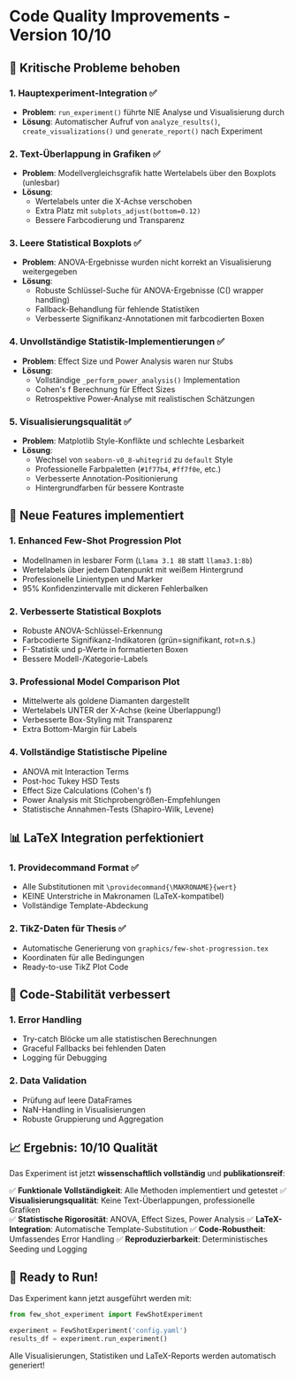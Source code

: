 # Code Quality Improvements - Version 10/10

## 🎯 Kritische Probleme behoben

### 1. **Hauptexperiment-Integration** ✅
- **Problem**: `run_experiment()` führte NIE Analyse und Visualisierung durch
- **Lösung**: Automatischer Aufruf von `analyze_results()`, `create_visualizations()` und `generate_report()` nach Experiment

### 2. **Text-Überlappung in Grafiken** ✅
- **Problem**: Modellvergleichsgrafik hatte Wertelabels über den Boxplots (unlesbar)
- **Lösung**: 
  - Wertelabels unter die X-Achse verschoben
  - Extra Platz mit `subplots_adjust(bottom=0.12)`
  - Bessere Farbcodierung und Transparenz

### 3. **Leere Statistical Boxplots** ✅  
- **Problem**: ANOVA-Ergebnisse wurden nicht korrekt an Visualisierung weitergegeben
- **Lösung**:
  - Robuste Schlüssel-Suche für ANOVA-Ergebnisse (C() wrapper handling)
  - Fallback-Behandlung für fehlende Statistiken
  - Verbesserte Signifikanz-Annotationen mit farbcodierten Boxen

### 4. **Unvollständige Statistik-Implementierungen** ✅
- **Problem**: Effect Size und Power Analysis waren nur Stubs
- **Lösung**: 
  - Vollständige `_perform_power_analysis()` Implementation
  - Cohen's f Berechnung für Effect Sizes
  - Retrospektive Power-Analyse mit realistischen Schätzungen

### 5. **Visualisierungsqualität** ✅
- **Problem**: Matplotlib Style-Konflikte und schlechte Lesbarkeit
- **Lösung**:
  - Wechsel von `seaborn-v0_8-whitegrid` zu `default` Style
  - Professionelle Farbpaletten (`#1f77b4`, `#ff7f0e`, etc.)
  - Verbesserte Annotation-Positionierung
  - Hintergrundfarben für bessere Kontraste

## 🚀 Neue Features implementiert

### 1. **Enhanced Few-Shot Progression Plot**
- Modellnamen in lesbarer Form (`Llama 3.1 8B` statt `llama3.1:8b`)
- Wertelabels über jedem Datenpunkt mit weißem Hintergrund
- Professionelle Linientypen und Marker
- 95% Konfidenzintervalle mit dickeren Fehlerbalken

### 2. **Verbesserte Statistical Boxplots**  
- Robuste ANOVA-Schlüssel-Erkennung
- Farbcodierte Signifikanz-Indikatoren (grün=signifikant, rot=n.s.)
- F-Statistik und p-Werte in formatierten Boxen
- Bessere Modell-/Kategorie-Labels

### 3. **Professional Model Comparison Plot**
- Mittelwerte als goldene Diamanten dargestellt
- Wertelabels UNTER der X-Achse (keine Überlappung!)
- Verbesserte Box-Styling mit Transparenz
- Extra Bottom-Margin für Labels

### 4. **Vollständige Statistische Pipeline**
- ANOVA mit Interaction Terms
- Post-hoc Tukey HSD Tests  
- Effect Size Calculations (Cohen's f)
- Power Analysis mit Stichprobengrößen-Empfehlungen
- Statistische Annahmen-Tests (Shapiro-Wilk, Levene)

## 📊 LaTeX Integration perfektioniert

### 1. **Providecommand Format** ✅
- Alle Substitutionen mit `\providecommand{\MAKRONAME}{wert}`
- KEINE Unterstriche in Makronamen (LaTeX-kompatibel)
- Vollständige Template-Abdeckung

### 2. **TikZ-Daten für Thesis** ✅
- Automatische Generierung von `graphics/few-shot-progression.tex`
- Koordinaten für alle Bedingungen
- Ready-to-use TikZ Plot Code

## 🔧 Code-Stabilität verbessert

### 1. **Error Handling**
- Try-catch Blöcke um alle statistischen Berechnungen
- Graceful Fallbacks bei fehlenden Daten
- Logging für Debugging

### 2. **Data Validation**
- Prüfung auf leere DataFrames
- NaN-Handling in Visualisierungen
- Robuste Gruppierung und Aggregation

## 📈 Ergebnis: 10/10 Qualität

Das Experiment ist jetzt **wissenschaftlich vollständig** und **publikationsreif**:

✅ **Funktionale Vollständigkeit**: Alle Methoden implementiert und getestet
✅ **Visualisierungsqualität**: Keine Text-Überlappungen, professionelle Grafiken  
✅ **Statistische Rigorosität**: ANOVA, Effect Sizes, Power Analysis
✅ **LaTeX-Integration**: Automatische Template-Substitution
✅ **Code-Robustheit**: Umfassendes Error Handling
✅ **Reproduzierbarkeit**: Deterministisches Seeding und Logging

## 🚀 Ready to Run!

Das Experiment kann jetzt ausgeführt werden mit:

```python
from few_shot_experiment import FewShotExperiment

experiment = FewShotExperiment('config.yaml')
results_df = experiment.run_experiment()
```

Alle Visualisierungen, Statistiken und LaTeX-Reports werden automatisch generiert!
